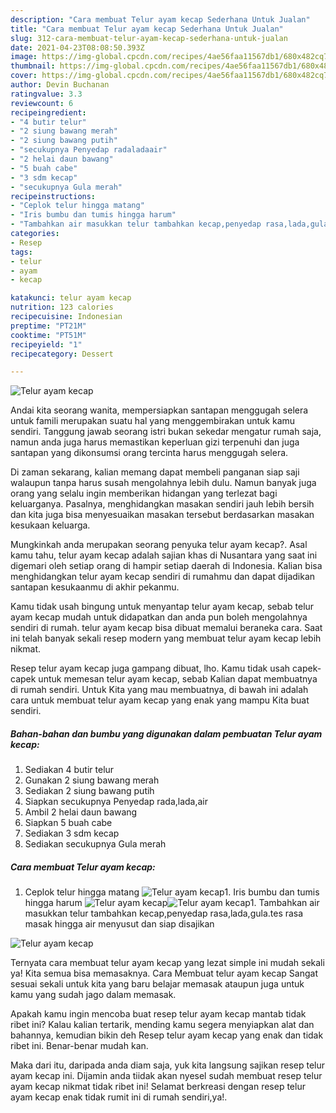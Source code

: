```yaml
---
description: "Cara membuat Telur ayam kecap Sederhana Untuk Jualan"
title: "Cara membuat Telur ayam kecap Sederhana Untuk Jualan"
slug: 312-cara-membuat-telur-ayam-kecap-sederhana-untuk-jualan
date: 2021-04-23T08:08:50.393Z
image: https://img-global.cpcdn.com/recipes/4ae56faa11567db1/680x482cq70/telur-ayam-kecap-foto-resep-utama.jpg
thumbnail: https://img-global.cpcdn.com/recipes/4ae56faa11567db1/680x482cq70/telur-ayam-kecap-foto-resep-utama.jpg
cover: https://img-global.cpcdn.com/recipes/4ae56faa11567db1/680x482cq70/telur-ayam-kecap-foto-resep-utama.jpg
author: Devin Buchanan
ratingvalue: 3.3
reviewcount: 6
recipeingredient:
- "4 butir telur"
- "2 siung bawang merah"
- "2 siung bawang putih"
- "secukupnya Penyedap radaladaair"
- "2 helai daun bawang"
- "5 buah cabe"
- "3 sdm kecap"
- "secukupnya Gula merah"
recipeinstructions:
- "Ceplok telur hingga matang"
- "Iris bumbu dan tumis hingga harum"
- "Tambahkan air masukkan telur tambahkan kecap,penyedap rasa,lada,gula.tes rasa masak hingga air menyusut dan siap disajikan"
categories:
- Resep
tags:
- telur
- ayam
- kecap

katakunci: telur ayam kecap 
nutrition: 123 calories
recipecuisine: Indonesian
preptime: "PT21M"
cooktime: "PT51M"
recipeyield: "1"
recipecategory: Dessert

---
```



![Telur ayam kecap](https://img-global.cpcdn.com/recipes/4ae56faa11567db1/680x482cq70/telur-ayam-kecap-foto-resep-utama.jpg)

Andai kita seorang wanita, mempersiapkan santapan menggugah selera untuk famili merupakan suatu hal yang menggembirakan untuk kamu sendiri. Tanggung jawab seorang istri bukan sekedar mengatur rumah saja, namun anda juga harus memastikan keperluan gizi terpenuhi dan juga santapan yang dikonsumsi orang tercinta harus menggugah selera.

Di zaman  sekarang, kalian memang dapat membeli panganan siap saji walaupun tanpa harus susah mengolahnya lebih dulu. Namun banyak juga orang yang selalu ingin memberikan hidangan yang terlezat bagi keluarganya. Pasalnya, menghidangkan masakan sendiri jauh lebih bersih dan kita juga bisa menyesuaikan masakan tersebut berdasarkan masakan kesukaan keluarga. 



Mungkinkah anda merupakan seorang penyuka telur ayam kecap?. Asal kamu tahu, telur ayam kecap adalah sajian khas di Nusantara yang saat ini digemari oleh setiap orang di hampir setiap daerah di Indonesia. Kalian bisa menghidangkan telur ayam kecap sendiri di rumahmu dan dapat dijadikan santapan kesukaanmu di akhir pekanmu.

Kamu tidak usah bingung untuk menyantap telur ayam kecap, sebab telur ayam kecap mudah untuk didapatkan dan anda pun boleh mengolahnya sendiri di rumah. telur ayam kecap bisa dibuat memalui beraneka cara. Saat ini telah banyak sekali resep modern yang membuat telur ayam kecap lebih nikmat.

Resep telur ayam kecap juga gampang dibuat, lho. Kamu tidak usah capek-capek untuk memesan telur ayam kecap, sebab Kalian dapat membuatnya di rumah sendiri. Untuk Kita yang mau membuatnya, di bawah ini adalah cara untuk membuat telur ayam kecap yang enak yang mampu Kita buat sendiri.

<!--inarticleads1-->

##### Bahan-bahan dan bumbu yang digunakan dalam pembuatan Telur ayam kecap:

1. Sediakan 4 butir telur
1. Gunakan 2 siung bawang merah
1. Sediakan 2 siung bawang putih
1. Siapkan secukupnya Penyedap rada,lada,air
1. Ambil 2 helai daun bawang
1. Siapkan 5 buah cabe
1. Sediakan 3 sdm kecap
1. Sediakan secukupnya Gula merah




<!--inarticleads2-->

##### Cara membuat Telur ayam kecap:

1. Ceplok telur hingga matang
<img src="https://img-global.cpcdn.com/steps/b74567f1557cca5a/160x128cq70/telur-ayam-kecap-langkah-memasak-1-foto.jpg" alt="Telur ayam kecap">1. Iris bumbu dan tumis hingga harum
<img src="https://img-global.cpcdn.com/steps/bfc8de5dc97e3587/160x128cq70/telur-ayam-kecap-langkah-memasak-2-foto.jpg" alt="Telur ayam kecap"><img src="https://img-global.cpcdn.com/steps/c7ead7de012bfb07/160x128cq70/telur-ayam-kecap-langkah-memasak-2-foto.jpg" alt="Telur ayam kecap">1. Tambahkan air masukkan telur tambahkan kecap,penyedap rasa,lada,gula.tes rasa masak hingga air menyusut dan siap disajikan
<img src="https://img-global.cpcdn.com/steps/79f2d89fe687985d/160x128cq70/telur-ayam-kecap-langkah-memasak-3-foto.jpg" alt="Telur ayam kecap">



Ternyata cara membuat telur ayam kecap yang lezat simple ini mudah sekali ya! Kita semua bisa memasaknya. Cara Membuat telur ayam kecap Sangat sesuai sekali untuk kita yang baru belajar memasak ataupun juga untuk kamu yang sudah jago dalam memasak.

Apakah kamu ingin mencoba buat resep telur ayam kecap mantab tidak ribet ini? Kalau kalian tertarik, mending kamu segera menyiapkan alat dan bahannya, kemudian bikin deh Resep telur ayam kecap yang enak dan tidak ribet ini. Benar-benar mudah kan. 

Maka dari itu, daripada anda diam saja, yuk kita langsung sajikan resep telur ayam kecap ini. Dijamin anda tiidak akan nyesel sudah membuat resep telur ayam kecap nikmat tidak ribet ini! Selamat berkreasi dengan resep telur ayam kecap enak tidak rumit ini di rumah sendiri,ya!.

